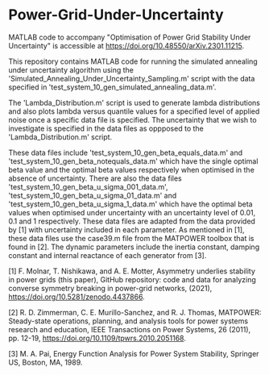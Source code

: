 # Power-Grid-Under-Uncertainty
MATLAB code to accompany "Optimisation of Power Grid Stability Under Uncertainty" is accessible  at 
https://doi.org/10.48550/arXiv.2301.11215.

This repository contains MATLAB code for running the simulated annealing under uncertainty algorithm using the 'Simulated_Annealing_Under_Uncertainty_Sampling.m' script with the data specified in 'test_system_10_gen_simulated_annealing_data.m'.

The 'Lambda_Distribution.m' script is used to generate lambda distributions and also plots lambda versus quantile values for a specified level of applied noise once a specific data file is specified. The uncertainty that we wish to investigate is specified in the data files as oppposed to the 'Lambda_Distribution.m' script.

These data files include 'test_system_10_gen_beta_equals_data.m' and 'test_system_10_gen_beta_notequals_data.m' which have the single optimal beta value and the optimal beta values respectively when optimised in the absence of uncertainty. There are also the data files 'test_system_10_gen_beta_u_sigma_001_data.m', 'test_system_10_gen_beta_u_sigma_01_data.m' and 'test_system_10_gen_beta_u_sigma_1_data.m' which have the optimal beta values when optimised under uncertainty with an uncertainty level of 0.01, 0.1 and 1 respectively. These data files are adapted from the data provided by [1] with uncertainty included in each parameter. As mentioned in [1], these data files use the case39.m file from the MATPOWER toolbox that is found in [2]. The dynamic parameters include the inertia constant, damping constant and internal reactance of each generator from [3].

[1] F. Molnar, T. Nishikawa, and A. E. Motter, Asymmetry underlies stability in power grids (this paper), GitHub repository: code and data for analyzing converse symmetry breaking in power-grid networks, (2021), https://doi.org/10.5281/zenodo.4437866.

[2] R. D. Zimmerman, C. E. Murillo-Sanchez, and R. J. Thomas, MATPOWER: Steady-state operations, planning, and analysis tools for power systems research and education, IEEE Transactions on Power Systems, 26 (2011), pp. 12-19, https://doi.org/10.1109/tpwrs.2010.2051168.

[3] M. A. Pai, Energy Function Analysis for Power System Stability, Springer US, Boston, MA, 1989.
